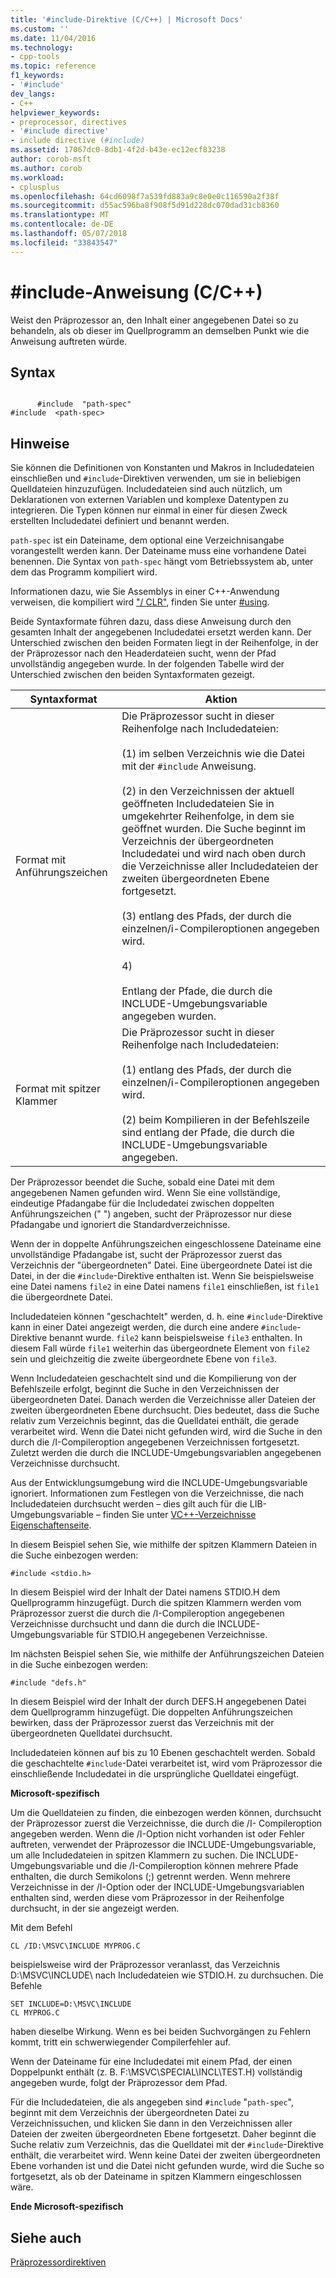 ```yaml
---
title: '#include-Direktive (C/C++) | Microsoft Docs'
ms.custom: ''
ms.date: 11/04/2016
ms.technology:
- cpp-tools
ms.topic: reference
f1_keywords:
- '#include'
dev_langs:
- C++
helpviewer_keywords:
- preprocessor, directives
- '#include directive'
- include directive (#include)
ms.assetid: 17067dc0-8db1-4f2d-b43e-ec12ecf83238
author: corob-msft
ms.author: corob
ms.workload:
- cplusplus
ms.openlocfilehash: 64cd6098f7a539fd883a9c8e0e0c116590a2f38f
ms.sourcegitcommit: d55ac596ba8f908f5d91d228dc070dad31cb8360
ms.translationtype: MT
ms.contentlocale: de-DE
ms.lasthandoff: 05/07/2018
ms.locfileid: "33843547"
---
```

# <a name="include-directive-cc"></a>#include-Anweisung (C/C++)
Weist den Präprozessor an, den Inhalt einer angegebenen Datei so zu behandeln, als ob dieser im Quellprogramm an demselben Punkt wie die Anweisung auftreten würde.  
  
## <a name="syntax"></a>Syntax  
  
```  
  
      #include  "path-spec"  
#include  <path-spec>  
```  
  
## <a name="remarks"></a>Hinweise  
 Sie können die Definitionen von Konstanten und Makros in Includedateien einschließen und `#include`-Direktiven verwenden, um sie in beliebigen Quelldateien hinzuzufügen. Includedateien sind auch nützlich, um Deklarationen von externen Variablen und komplexe Datentypen zu integrieren. Die Typen können nur einmal in einer für diesen Zweck erstellten Includedatei definiert und benannt werden.  
  
 `path-spec` ist ein Dateiname, dem optional eine Verzeichnisangabe vorangestellt werden kann. Der Dateiname muss eine vorhandene Datei benennen. Die Syntax von `path-spec` hängt vom Betriebssystem ab, unter dem das Programm kompiliert wird.  
  
 Informationen dazu, wie Sie Assemblys in einer C++-Anwendung verweisen, die kompiliert wird ["/ CLR"](../build/reference/clr-common-language-runtime-compilation.md), finden Sie unter [#using](../preprocessor/hash-using-directive-cpp.md).  
  
 Beide Syntaxformate führen dazu, dass diese Anweisung durch den gesamten Inhalt der angegebenen Includedatei ersetzt werden kann. Der Unterschied zwischen den beiden Formaten liegt in der Reihenfolge, in der der Präprozessor nach den Headerdateien sucht, wenn der Pfad unvollständig angegeben wurde. In der folgenden Tabelle wird der Unterschied zwischen den beiden Syntaxformaten gezeigt.  
  
|Syntaxformat|Aktion|  
|-----------------|------------|  
|Format mit Anführungszeichen|Die Präprozessor sucht in dieser Reihenfolge nach Includedateien:<br /><br /> (1) im selben Verzeichnis wie die Datei mit der `#include` Anweisung.<br /><br /> (2) in den Verzeichnissen der aktuell geöffneten Includedateien Sie in umgekehrter Reihenfolge, in dem sie geöffnet wurden. Die Suche beginnt im Verzeichnis der übergeordneten Includedatei und wird nach oben durch die Verzeichnisse aller Includedateien der zweiten übergeordneten Ebene fortgesetzt.<br /><br /> (3) entlang des Pfads, der durch die einzelnen/i-Compileroptionen angegeben wird.<br /><br /> 4)<br /><br /> Entlang der Pfade, die durch die INCLUDE-Umgebungsvariable angegeben wurden.|  
|Format mit spitzer Klammer|Die Präprozessor sucht in dieser Reihenfolge nach Includedateien:<br /><br /> (1) entlang des Pfads, der durch die einzelnen/i-Compileroptionen angegeben wird.<br /><br /> (2) beim Kompilieren in der Befehlszeile sind entlang der Pfade, die durch die INCLUDE-Umgebungsvariable angegeben.|  
  
 Der Präprozessor beendet die Suche, sobald eine Datei mit dem angegebenen Namen gefunden wird. Wenn Sie eine vollständige, eindeutige Pfadangabe für die Includedatei zwischen doppelten Anführungszeichen (" ") angeben, sucht der Präprozessor nur diese Pfadangabe und ignoriert die Standardverzeichnisse.  
  
 Wenn der in doppelte Anführungszeichen eingeschlossene Dateiname eine unvollständige Pfadangabe ist, sucht der Präprozessor zuerst das Verzeichnis der "übergeordneten" Datei. Eine übergeordnete Datei ist die Datei, in der die `#include`-Direktive enthalten ist. Wenn Sie beispielsweise eine Datei namens `file2` in eine Datei namens `file1` einschließen, ist `file1` die übergeordnete Datei.  
  
 Includedateien können "geschachtelt" werden, d. h. eine `#include`-Direktive kann in einer Datei angezeigt werden, die durch eine andere `#include`-Direktive benannt wurde. `file2` kann beispielsweise `file3` enthalten. In diesem Fall würde `file1` weiterhin das übergeordnete Element von `file2` sein und gleichzeitig die zweite übergeordnete Ebene von `file3`.  
  
 Wenn Includedateien geschachtelt sind und die Kompilierung von der Befehlszeile erfolgt, beginnt die Suche in den Verzeichnissen der übergeordneten Datei. Danach werden die Verzeichnisse aller Dateien der zweiten übergeordneten Ebene durchsucht. Dies bedeutet, dass die Suche relativ zum Verzeichnis beginnt, das die Quelldatei enthält, die gerade verarbeitet wird. Wenn die Datei nicht gefunden wird, wird die Suche in den durch die /I-Compileroption angegebenen Verzeichnissen fortgesetzt. Zuletzt werden die durch die INCLUDE-Umgebungsvariablen angegebenen Verzeichnisse durchsucht.  
  
 Aus der Entwicklungsumgebung wird die INCLUDE-Umgebungsvariable ignoriert. Informationen zum Festlegen von die Verzeichnisse, die nach Includedateien durchsucht werden – dies gilt auch für die LIB-Umgebungsvariable – finden Sie unter [VC++-Verzeichnisse Eigenschaftenseite](../ide/vcpp-directories-property-page.md).  
  
 In diesem Beispiel sehen Sie, wie mithilfe der spitzen Klammern Dateien in die Suche einbezogen werden:  
  
```  
#include <stdio.h>  
```  
  
 In diesem Beispiel wird der Inhalt der Datei namens STDIO.H dem Quellprogramm hinzugefügt. Durch die spitzen Klammern werden vom Präprozessor zuerst die durch die /I-Compileroption angegebenen Verzeichnisse durchsucht und dann die durch die INCLUDE-Umgebungsvariable für STDIO.H angegebenen Verzeichnisse.  
  
 Im nächsten Beispiel sehen Sie, wie mithilfe der Anführungszeichen Dateien in die Suche einbezogen werden:  
  
```  
#include "defs.h"  
```  
  
 In diesem Beispiel wird der Inhalt der durch DEFS.H angegebenen Datei dem Quellprogramm hinzugefügt. Die doppelten Anführungszeichen bewirken, dass der Präprozessor zuerst das Verzeichnis mit der übergeordneten Quelldatei durchsucht.  
  
 Includedateien können auf bis zu 10 Ebenen geschachtelt werden. Sobald die geschachtelte `#include`-Datei verarbeitet ist, wird vom Präprozessor die einschließende Includedatei in die ursprüngliche Quelldatei eingefügt.  
  
 **Microsoft-spezifisch**  
  
 Um die Quelldateien zu finden, die einbezogen werden können, durchsucht der Präprozessor zuerst die Verzeichnisse, die durch die /I- Compileroption angegeben werden. Wenn die /I-Option nicht vorhanden ist oder Fehler auftreten, verwendet der Präprozessor die INCLUDE-Umgebungsvariable, um alle Includedateien in spitzen Klammern zu suchen. Die INCLUDE-Umgebungsvariable und die /I-Compileroption können mehrere Pfade enthalten, die durch Semikolons (;) getrennt werden. Wenn mehrere Verzeichnisse in der /I-Option oder der INCLUDE-Umgebungsvariablen enthalten sind, werden diese vom Präprozessor in der Reihenfolge durchsucht, in der sie angezeigt werden.  
  
 Mit dem Befehl  
  
```  
CL /ID:\MSVC\INCLUDE MYPROG.C  
```  
  
 beispielsweise wird der Präprozessor veranlasst, das Verzeichnis D:\MSVC\INCLUDE\ nach Includedateien wie STDIO.H. zu durchsuchen. Die Befehle  
  
```  
SET INCLUDE=D:\MSVC\INCLUDE  
CL MYPROG.C  
```  
  
 haben dieselbe Wirkung. Wenn es bei beiden Suchvorgängen zu Fehlern kommt, tritt ein schwerwiegender Compilerfehler auf.  
  
 Wenn der Dateiname für eine Includedatei mit einem Pfad, der einen Doppelpunkt enthält (z. B. F:\MSVC\SPECIAL\INCL\TEST.H) vollständig angegeben wurde, folgt der Präprozessor dem Pfad.  
  
 Für die Includedateien, die als angegeben sind `#include` "`path-spec`", beginnt mit dem Verzeichnis der übergeordneten Datei zu Verzeichnissuchen, und klicken Sie dann in den Verzeichnissen aller Dateien der zweiten übergeordneten Ebene fortgesetzt. Daher beginnt die Suche relativ zum Verzeichnis, das die Quelldatei mit der `#include`-Direktive enthält, die verarbeitet wird. Wenn keine Datei der zweiten übergeordneten Ebene vorhanden ist und die Datei nicht gefunden wurde, wird die Suche so fortgesetzt, als ob der Dateiname in spitzen Klammern eingeschlossen wäre.  
  
 **Ende Microsoft-spezifisch**  
  
## <a name="see-also"></a>Siehe auch  
 [Präprozessordirektiven](../preprocessor/preprocessor-directives.md)
